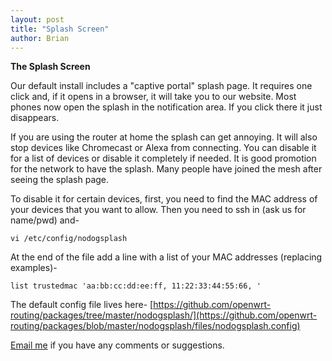 ```yaml
---
layout: post
title: "Splash Screen"
author: Brian
---
```


**The Splash Screen**

Our default install includes a "captive portal" splash page. It requires one click and, if it opens in a browser, it will take you to our website. Most phones now open the splash in the notification area. If you click there it just disappears.

If you are using the router at home the splash can get annoying. It will also stop devices like Chromecast or Alexa from connecting. You can disable it for a list of devices or disable it completely if needed. It is good promotion for the network to have the splash. Many people have joined the mesh after seeing the splash page.

To disable it for certain devices, first, you need to find the MAC address of your devices that you want to allow. Then you need to ssh in (ask us for name/pwd) and-

```vi /etc/config/nodogsplash```

At the end of the file add a line with a list of your MAC addresses (replacing examples)-

```list trustedmac 'aa:bb:cc:dd:ee:ff, 11:22:33:44:55:66, '```


The default config file lives here-
[https://github.com/openwrt-routing/packages/tree/master/nodogsplash/](https://github.com/openwrt-routing/packages/blob/master/nodogsplash/files/nodogsplash.config)


[Email me](mailto:brian@nycmesh.net) if you have any comments or suggestions.



